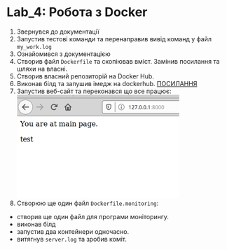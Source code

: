 # Lab_4: Робота з Docker
1. Звернувся до документації
2. Запустив тестові команди та перенаправив вивід команд у файл `my_work.log`
3. Ознайомився з документацією
4. Створив файл `Dockerfile` та скопіював вміст. Замінив посилання та шляхи на власні.
5. Створив власний репозиторій на Docker Hub.
6. Виконав білд та запушив імедж на dockerhub. [ПОСИЛАННЯ](https://hub.docker.com/r/olegnov1203/devops)
7. Запустив веб-сайт та переконався що все працює:
![](img/works.png)
8. Створюю ще один файл `Dockerfile.monitoring`:
- створив ще один файл для програми моніторингу.
- виконав білд
- запустив два контейнери одночасно.
- витягнув `server.log` та зробив коміт.